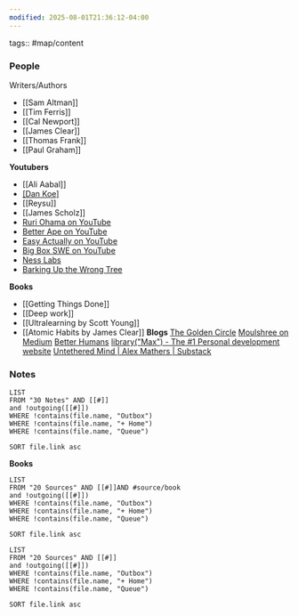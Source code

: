 ```yaml
---
modified: 2025-08-01T21:36:12-04:00
---
```

tags:: #map/content 

### **People**
Writers/Authors
- [[Sam Altman]]
- [[Tim Ferris]]
- [[Cal Newport]]
- [[James Clear]]
- [[Thomas Frank]]
- [[Paul Graham]]

**Youtubers**
- [[Ali Aabal]]
- [[Dan Koe]](<[Dan Koe Talks on YouTube](https://www.youtube.com/@DanKoeTalks)>)
- [[Reysu]]
- [[James Scholz]]
- [Ruri Ohama on YouTube](https://www.youtube.com/@ruriohama/videos)
- [Better Ape on YouTube](https://www.youtube.com/@BetterApe/featured)
- [Easy Actually on YouTube](https://www.youtube.com/@easyactually)
- [Big Box SWE on YouTube](https://www.youtube.com/@bigboxSWE)
- [Ness Labs](https://nesslabs.com/)
- [Barking Up the Wrong Tree](https://bakadesuyo.com/)


**Books**
- [[Getting Things Done]]
- [[Deep work]]
- [[Ultralearning by Scott Young]]
- [[Atomic Habits by James Clear]]
**Blogs**
[The Golden Circle](https://www.thegolden-circle.com/?sort=new)
[Moulshree on Medium](https://medium.com/@moulshree)
[Better Humans](https://betterhumans.pub/)
[library("Max") - The #1 Personal development website](https://library-of-max.com/)
[Untethered Mind | Alex Mathers | Substack](https://www.untetheredmind.co/)
### Notes
```dataview
LIST
FROM "30 Notes" AND [[#]]
and !outgoing([[#]])
WHERE !contains(file.name, "Outbox")
WHERE !contains(file.name, "+ Home")
WHERE !contains(file.name, "Queue")

SORT file.link asc
```


**Books**
```dataview
LIST
FROM "20 Sources" AND [[#]]AND #source/book 
and !outgoing([[#]])
WHERE !contains(file.name, "Outbox")
WHERE !contains(file.name, "+ Home")
WHERE !contains(file.name, "Queue")

SORT file.link asc
```



```dataview
LIST
FROM "20 Sources" AND [[#]]
and !outgoing([[#]])
WHERE !contains(file.name, "Outbox")
WHERE !contains(file.name, "+ Home")
WHERE !contains(file.name, "Queue")

SORT file.link asc

```

